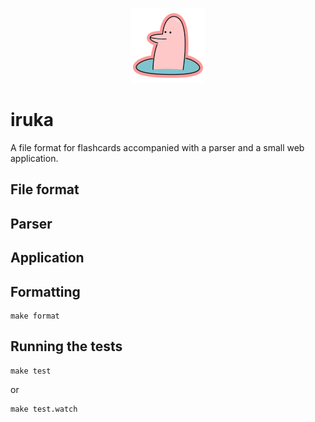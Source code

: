 <p align="center"><img src="https://raw.githubusercontent.com/evuez/iruka/master/web/images/logo-120x120.png"></p>

# iruka

A file format for flashcards accompanied with a parser and a small web application.

## File format

## Parser

## Application

## Formatting

```
make format
```

## Running the tests

```
make test
```

or

```
make test.watch
```
